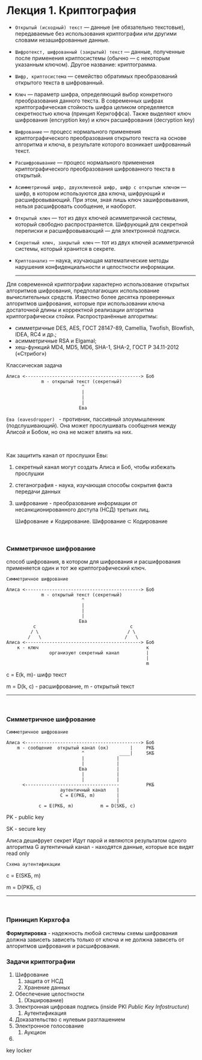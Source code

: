 # Лекция 1. Криптография



+ `Открытый (исходный) текст` — данные (не обязательно текстовые), передаваемые без использования криптографии или другими словами незашифрованные данные.
+ `Шифротекст, шифрованный (закрытый) текст` — данные, полученные после применения криптосистемы (обычно — с некоторым указанным ключом). Другое название: криптограмма.
+ `Шифр, криптосистема` — семейство обратимых преобразований открытого текста в шифрованный.
+ `Ключ` — параметр шифра, определяющий выбор конкретного преобразования данного текста. В современных шифрах криптографическая стойкость шифра целиком определяется секретностью ключа (принцип Керкгоффса). Также выделяют ключ шифрования (encryption key) и ключ расшифрования (decryption key)
+ `Шифрование` — процесс нормального применения криптографического преобразования открытого текста на основе алгоритма и ключа, в результате которого возникает шифрованный текст.
+ `Расшифровывание` — процесс нормального применения криптографического преобразования шифрованного текста в открытый.
+ `Асимметричный шифр, двухключевой шифр, шифр с открытым ключом` — шифр, в котором используются два ключа, шифрующий и расшифровывающий. При этом, зная лишь ключ зашифровывания, нельзя расшифровать сообщение, и наоборот.
+ `Открытый ключ` — тот из двух ключей асимметричной системы, который свободно распространяется. Шифрующий для секретной переписки и расшифровывающий — для электронной подписи.
+ `Секретный ключ, закрытый ключ` — тот из двух ключей асимметричной системы, который хранится в секрете.
+ `Криптоанализ` — наука, изучающая математические методы нарушения конфиденциальности и целостности информации.

  ---

Для современной криптографии характерно использование открытых алгоритмов шифрования, предполагающих использование вычислительных средств. Известно более десятка проверенных алгоритмов шифрования, которые при использовании ключа достаточной длины и корректной реализации алгоритма криптографически стойки. Распространённые алгоритмы:

+ симметричные DES, AES, ГОСТ 28147-89, Camellia, Twofish, Blowfish, IDEA, RC4 и др.;
+ асимметричные RSA и Elgamal;
+ хеш-функций MD4, MD5, MD6, SHA-1, SHA-2, ГОСТ Р 34.11-2012 («Стрибог»)

Классическая задача
```
Алиса <-------------------------------------------> Боб
             m - открытый текст (секретный)
                            ^
                            |
                            |
                            |
                           Ева
```

`Ева (eavesdropper) ` - противник, пассивный злоумышленник (подслушивающий). Она может прослушивать сообщения между Алисой и Бобом, но она не может влиять на них.

<br>

Как защитить канал от прослушки Евы:
1. секретный канал могут создать Алиса и Боб,
чтобы избежать прослушки
2. стеганография - наука, изучающая способы 
сокрытия факта передачи данных
3. шифрование - преобразование информации от несанкционированного доступа (НСД) третьих лиц. 
   
    Шифрование $\not=$ Кодирование. Шифрование $\subset$ Кодирование

<br>

### Симметричное шифрование

способ шифрования, в котором для шифрования и расшифрования применяется один и тот же криптографический ключ.

```
Симметричное шифрование

Алиса <-------------------------------------------> Боб
             m - открытый текст (секретный)
                            ^
                            |
                            |
                            |
                           Ева
          c                                   с
         / \                                 / \
        /   \                               /   \
Алиса <-------------------------------------------> Боб
    к - ключ                                        к
                организуют секретный канал          |
                                                    |
                                                    m
```

c = E(k, m)-  шифр текст

m = D(k, c) - расшифрование, m - открытый текст

---

<br>

### Симметричное шифрование
```
Симметричное шифрование 

Алиса <-------------------------------------------> Боб
    m - сообщение  открытый канал (ок)        |     PKБ
                            ^             ____|     SKБ
                            |            |   
                            |            | 
                           Ева           | 
                            |            |   
                            |            |
      <-----------------------------------          PKБ
                    аутентичный канал    |
                    C = E(PKБ, m)        |
                                         |
            c = E(PKБ, m)          m = D(SKБ, c)   
```

PK - public key

SK - secure key

Алиса дешифрует секрет
Идут парой и являются результатом одного алгоритма G
аутентичный канал - находятся данные, которые все видят read only

`Схема аутентификации`

c = E(SKБ, m)

m = D(PKБ, c)

---

<br>

### Приницип Кирхгофа

**Формулировка** - надежность любой системы схемы шифрования должна зависеть зависеть только от ключа и не должна зависеть от алгоритмов шифрования и расшифрования.

### Задачи криптографии

1. Шифрование 
   1. защита от НСД
   2. Хранение данных
2. Обеспечение целостности
   1. (Хэширование)
3. Электронная цифровая подпись (inside PKI *Public Key Infostructure*)
   1. Аутентификация
4. Доказательство с нулевым разглашением
5. Электронное голосование
   1. Аукцион
6. 
   

key locker











